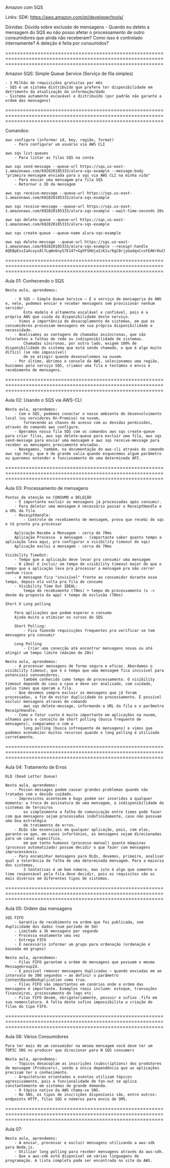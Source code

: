 Amazon com SQS


Links: 
    SDK: https://aws.amazon.com/pt/developer/tools/

Dúvidas:
    Dúvida sobre exclusão de mensagens
        - Quando eu deleto a mensagem do SQS eu não posso afetar o processamento de outro consumidores que ainda não receberam? Como isso é controlado internamente? A deleção é feita por consumidos? 

==================================================================================================================================================================


Amazon SQS: Simple Queue Service (Serviço de fila simples)

    - 1 Milhão de requisições gratuitas por mês
    - SQS é um sistema distribuído que prefere ter disponibilidade em detrimento da atualização da informação/dado
    - Sistema autamente escavável e distribuído (por padrão não garante a ordem das mensagens)

==================================================================================================================================================================


Comandos:

    aws configure (informar id, key, região, format)
        - Para configurar um usuário via AWS CLI
    
    aws sqs list-queues
        - Para listar as filas SQS na conta
    
    aws sqs send-message --queue-url https://sqs.us-east-1.amazonaws.com/692820185333/alura-sqs-example --message-body "primeira mensagem enviada para o sqs via AWS CLI na minha vida"
        - Para enviar uma mensagem pra fila SQS
        - Retornar o ID da mensagem
    
    aws sqs receive-message --queue-url https://sqs.us-east-1.amazonaws.com/692820185333/alura-sqs-example

    aws sqs receive-message --queue-url https://sqs.us-east-1.amazonaws.com/692820185333/alura-sqs-example --wait-time-seconds 20s

    aws sqs delete-queue --queue-url https://sqs.us-east-1.amazonaws.com/692820185333/alura-sqs-example

    aws sqs create-queue --queue-name alura-sqs-example

    aws sqs delete-message --queue-url https://sqs.us-east-1.amazonaws.com/692820185333/alura-sqs-example --receipt-handle AQEBpEsxIaXcxysAl7LqWx6nyS7E147+GgVFSHUjaIcK1v/6gC8rjyGadqxCcotEAKrOuCktWlV42hID9ku2WXtuEr4dnCkuYd7FnKpWrznSmT40MY0aAMp//Zz5F/Pt+3UlobX/kohlHCBC9EYHHnkRgjK+xqDn343AeFN+LGRmLpTH/GmdYFgVjfJkSthGkvryWI7N5W0erwwC/XPIqHa3SMCKQjgqsQi+Yr9E7HbMZqcmUG0u6JWue4OusE/qgdfjuogGvlVJ66y0HhIUe12wDLeTbveiXh4I3FIjhd7V08yWPGNrGI7isBO8LqFePshIhtfSEJIu0HvKuxwVvwlDcJM7aaVn9mz0H5yBbtILfRMgP5tAUmehMcGDGuXjC+Qk8QgY/BpHYeTzLYVkdYgeTg==


==================================================================================================================================================================


Aula 01: Conhecendo o SQS

    Nesta aula, aprendemos:

        - O SQS – Simple Queue Service – É o serviço de mensageria da AWS e, nele, podemos enviar e receber mensagens sem provisionar nenhum servidor. 
            Este modelo é altamente escalável e confiável, pois é a própria AWS que cuida da disponibilidade deste serviço.
        - Vimos a importância do desacoplamento de sistemas, em que os consumidores processam mensagens em sua própria disponibilidade e necessidade.
        - Analisamos as vantagens de chamadas assíncronas, que são tolerantes a falhas de rede ou indisponibilidade de sistemas. 
            Chamadas síncronas, por outro lado, exigem 100% de disponibilidade do sistema que está sendo chamado, o que é algo muito difícil (se não impossível) 
            de se atingir quando desenvolvemos na nuvem.
        - Por último, abrimos o console da AWS, selecionamos uma região, buscamos pelo serviço SQS, criamos uma fila e testamos o envio e recebimento de mensagens.

==================================================================================================================================================================


Aula 02: Usando o SQS via AWS-CLI

    Nesta aula, aprendemos:
        - Com o SQS, podemos conectar o nosso ambiente de desenvolvimento local (ou servidores On-Premise) na nuvem, 
            fornecendo as chaves de acesso com as devidas permissões, através do comando aws configure.
        - Operamos nossa fila SQS com os comandos aws sqs create-queue para criar filas, aws sqs delete-queue para excluir uma fila, aws sqs send-message para enviar uma mensagem e aws sqs receive-message para receber as mensagens previamente enviadas.
        - Navegamos, também, na documentação do aws-cli através do comando aws sqs help, que é de grande valia quando esquecemos algum parâmetro ou queremos entender o funcionamento de uma determinada API.

==================================================================================================================================================================

Aula 03: Processamento de mensagens

    Pontos de atenção no CONSUMO e DELEÇÃO
        - É importante excluir as mensagens já processadas após consumir.
        - Para deletar uma mensagem é necessário passar o ReceiptHandle e a URL da fila
        - ReceiptHandle:
            - Controle de recebimento de mensagem, prova que recebi do sqs e tô pronto pra processar
        
        Aplicação Recebe a Mensagem - cerca de 70ms
        Aplicação Processa  a mensagem - (importante saber quanto tempo a aplicação leva aqui, pra configurar o visibility timeout do sqs)
        Aplicação exclui a mensagem - cerca de 70ms

    Visibility TimeOut: 
        - Tempo que a aplicação deve levar pra consumir uma mensagem
        - O ideal é incluir um tempo de visibility timeout maior do que o tempo que a aplicação leva pra processar a mensagem pra não correr nenhum risco
        - A mensagem fica "invisível" frente ao consumidor durante esse tempo, depois ela volta pra fila de consumo
        - Visibility Time Out IDEAL:
            tempo de recebimento (70ms) + tempo de processamento (x -> dende da proposta da app) + tempo de esclusão (70ms)
    
    Short X Long polling

        Para aplicações que podem esperar o consumo
        Ajuda muito a otimizar os cursos do SQS

        Short Polling:
            - Fica fazendo requisições frequentes pra verificar se tem mensagens pra consumir
        
        Long Polling
            - Criar uma conecção até encontrar mensagens novas ou até atingir um tempo limite (máximo de 20s)

    Nesta aula, aprendemos:
        - A processar mensagens de forma segura e eficaz. Abordamos o visibility timeout, que é o tempo que uma mensagem fica invisível para potenciais consumidores, 
            também conhecido como tempo de processamento. O visibility timeout depende de caso a caso e deve ser analisado, com cuidado, pelos times que operam a fila.
        - Que devemos sempre excluir as mensagens que já foram processadas, a fim de evitar duplicidade no processamento. É possível excluir mensagens através do comando 
            aws sqs delete-message, informando a URL da fila e o parâmetro ReceiptHandle.
        - Como o fator custo é muito importante em aplicações na nuvem, olhamos para o conceito de short polling (busca frequente de mensagens), comparamos-o com o 
            long polling (busca infrequente de mensagens) e vimos que podemos economizar muitos recursos quando o long polling é utilizado corretamente.

==================================================================================================================================================================

Aula 04: Tratamento de Erros

    DLQ (Dead Letter Queue)

    Nesta aula, aprendemos:
        - Poison messages podem causar grandes problemas quando não tratadas com o devido cuidado.
        - Imprevistos acontecem e bugs podem ser inseridos a qualquer momento: a troca de assinatura de uma mensagem, a indisponibilidade de sistemas de terceiros 
            ou simplesmente a falha de comunicação entre times pode fazer com que mensagens sejam processadas indefinidamente, caso não possuam uma boa estratégia 
            de tratamento de erros.
        - DLQs são essenciais em qualquer aplicação, pois, com elas, garante-se que, em casos infortúnios, as mensagens sejam direcionadas para um canal específico, 
            em que tanto humanos (processo manual) quanto máquinas (processo automatizado) possam decidir o que fazer com mensagens improcessáveis.
        - Para encaminhar mensagens para DLQs, devemos, primeiro, analisar qual a tolerância de falha de uma determinada mensagem. Para a maioria dos sistemas, 
            3 tentativas é um bom número, mas isto é algo que somente o time responsável pela fila deve decidir, pois os requisitos são os mais diversos em diferentes tipos de sistemas.

==================================================================================================================================================================

Aula 05: Ordem das mensagens 


    SQS FIFO 
        - Garantia de recebimento na ordem que foi publicada, sem duplicidade dos dados (num período de 5m)
        - Limitado a 3k mensagens por segundo 
        - Processa exatamente uma vez 
        - Entrega FIFO
        - É necessário informar um grupo para ordenação (ordenação é baseada em grupos)
    
    Nesta aula, aprendemos:
        - Filas FIFO garantem a ordem de mensagens que possuem o mesmo MessageGroupId.
        - É possível remover mensagens duplicadas – quando enviadas em um intervalo de 300 segundos – ao definir o parâmetro ContentBasedDeduplication como true.
        - Filas FIFO são importantes em cenários onde a ordem das mensagens é importante. Exemplos reais incluem: estoque, transações financeiras, processamento de logs etc.
        - Filas FIFO devem, obrigatoriamente, possuir o sufixo .fifo em sua nomenclatura. A falta deste sufixo impossibilita a criação de filas do tipo FIFO.

==================================================================================================================================================================

Aula 06: Vários Consumidores

    Para ter mais de um consumidor na mesma mensagem você deve ter um TOPIC SNS no producer que direcionar para N SQS consumers

    Nesta aula, aprendemos: 
        - Tópicos desacoplam as inscrições (subscriptions) dos produtores de mensagem (Producers), sendo a única dependência que as aplicações precisam ter o conhecimento.
        - Arquiteturas orientadas e eventos utilizam tópicos agressivamente, pois a funcionalidade de fan-out se aplica constantemente em sistemas de grande demanda.
        - O tópico nativo da AWS chama-se SNS.
        - No SNS, os tipos de inscrições disponíveis são, entre outros: endpoints HTTP, filas SQS e números para envio de SMS.

==================================================================================================================================================================


Aula 07: 

    Nesta aula, aprendemos:
        - A enviar, processar e excluir mensagens utilizando a aws-sdk para Node.js.
        - Utilizar long polling para receber mensagens através da aws-sdk.
        - Que a aws-sdk está disponível em várias linguagens de programação. A lista completa pode ser encontrada no site da AWS.